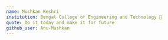 ```yaml
---
name: Mushkan Keshri 
institution: Bengal College of Engineering and Technology 🚩 
quote: Do it today and make it for future 
github_user: Anu-Mushkan
---
```

